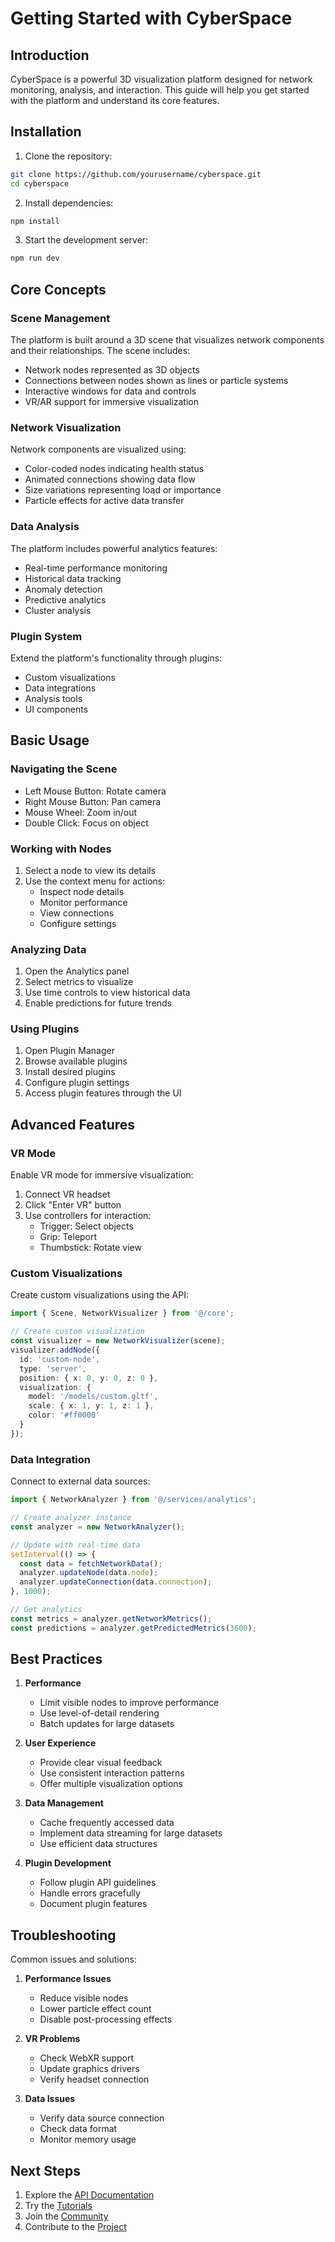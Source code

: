 # Getting Started with CyberSpace

## Introduction

CyberSpace is a powerful 3D visualization platform designed for network monitoring, analysis, and interaction. This guide will help you get started with the platform and understand its core features.

## Installation

1. Clone the repository:
```bash
git clone https://github.com/yourusername/cyberspace.git
cd cyberspace
```

2. Install dependencies:
```bash
npm install
```

3. Start the development server:
```bash
npm run dev
```

## Core Concepts

### Scene Management

The platform is built around a 3D scene that visualizes network components and their relationships. The scene includes:

- Network nodes represented as 3D objects
- Connections between nodes shown as lines or particle systems
- Interactive windows for data and controls
- VR/AR support for immersive visualization

### Network Visualization

Network components are visualized using:

- Color-coded nodes indicating health status
- Animated connections showing data flow
- Size variations representing load or importance
- Particle effects for active data transfer

### Data Analysis

The platform includes powerful analytics features:

- Real-time performance monitoring
- Historical data tracking
- Anomaly detection
- Predictive analytics
- Cluster analysis

### Plugin System

Extend the platform's functionality through plugins:

- Custom visualizations
- Data integrations
- Analysis tools
- UI components

## Basic Usage

### Navigating the Scene

- Left Mouse Button: Rotate camera
- Right Mouse Button: Pan camera
- Mouse Wheel: Zoom in/out
- Double Click: Focus on object

### Working with Nodes

1. Select a node to view its details
2. Use the context menu for actions:
   - Inspect node details
   - Monitor performance
   - View connections
   - Configure settings

### Analyzing Data

1. Open the Analytics panel
2. Select metrics to visualize
3. Use time controls to view historical data
4. Enable predictions for future trends

### Using Plugins

1. Open Plugin Manager
2. Browse available plugins
3. Install desired plugins
4. Configure plugin settings
5. Access plugin features through the UI

## Advanced Features

### VR Mode

Enable VR mode for immersive visualization:

1. Connect VR headset
2. Click "Enter VR" button
3. Use controllers for interaction:
   - Trigger: Select objects
   - Grip: Teleport
   - Thumbstick: Rotate view

### Custom Visualizations

Create custom visualizations using the API:

```typescript
import { Scene, NetworkVisualizer } from '@/core';

// Create custom visualization
const visualizer = new NetworkVisualizer(scene);
visualizer.addNode({
  id: 'custom-node',
  type: 'server',
  position: { x: 0, y: 0, z: 0 },
  visualization: {
    model: '/models/custom.gltf',
    scale: { x: 1, y: 1, z: 1 },
    color: '#ff0000'
  }
});
```

### Data Integration

Connect to external data sources:

```typescript
import { NetworkAnalyzer } from '@/services/analytics';

// Create analyzer instance
const analyzer = new NetworkAnalyzer();

// Update with real-time data
setInterval(() => {
  const data = fetchNetworkData();
  analyzer.updateNode(data.node);
  analyzer.updateConnection(data.connection);
}, 1000);

// Get analytics
const metrics = analyzer.getNetworkMetrics();
const predictions = analyzer.getPredictedMetrics(3600);
```

## Best Practices

1. **Performance**
   - Limit visible nodes to improve performance
   - Use level-of-detail rendering
   - Batch updates for large datasets

2. **User Experience**
   - Provide clear visual feedback
   - Use consistent interaction patterns
   - Offer multiple visualization options

3. **Data Management**
   - Cache frequently accessed data
   - Implement data streaming for large datasets
   - Use efficient data structures

4. **Plugin Development**
   - Follow plugin API guidelines
   - Handle errors gracefully
   - Document plugin features

## Troubleshooting

Common issues and solutions:

1. **Performance Issues**
   - Reduce visible nodes
   - Lower particle effect count
   - Disable post-processing effects

2. **VR Problems**
   - Check WebXR support
   - Update graphics drivers
   - Verify headset connection

3. **Data Issues**
   - Verify data source connection
   - Check data format
   - Monitor memory usage

## Next Steps

1. Explore the [API Documentation](/docs/api)
2. Try the [Tutorials](/docs/guides/tutorials)
3. Join the [Community](/community)
4. Contribute to the [Project](/docs/contributing)